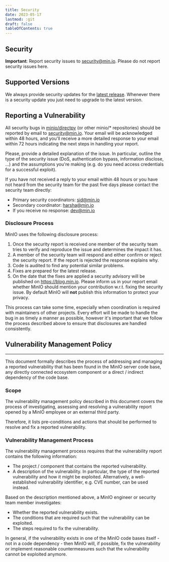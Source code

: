 ```yaml
---
title: Security
date: 2023-05-17
lastmod: :git
draft: false
tableOfContents: true
---
```


Security
---------

**Important**: Report security issues to security@min.io. Please do not report security issues here.

## Supported Versions

We always provide security updates for the [latest release](https://github.com/minio/minio/releases/latest).
Whenever there is a security update you just need to upgrade to the latest version.

## Reporting a Vulnerability

All security bugs in [minio/directpv](https://github,com/minio/directpv) (or other minio/* repositories)
should be reported by email to security@min.io. Your email will be acknowledged within 48 hours,
and you'll receive a more detailed response to your email within 72 hours indicating the next steps
in handling your report.

Please, provide a detailed explanation of the issue. In particular, outline the type of the security
issue (DoS, authentication bypass, information disclose, ...) and the assumptions you're making (e.g. do
you need access credentials for a successful exploit).

If you have not received a reply to your email within 48 hours or you have not heard from the security team
for the past five days please contact the security team directly:
   - Primary security coordinators: sid@min.io
   - Secondary coordinator: harsha@min.io
   - If you receive no response: dev@min.io

### Disclosure Process

MinIO uses the following disclosure process:

1. Once the security report is received one member of the security team tries to verify and reproduce
   the issue and determines the impact it has.
2. A member of the security team will respond and either confirm or reject the security report.
   If the report is rejected the response explains why.
3. Code is audited to find any potential similar problems.
4. Fixes are prepared for the latest release.
5. On the date that the fixes are applied a security advisory will be published on https://blog.min.io.
   Please inform us in your report email whether MinIO should mention your contribution w.r.t. fixing
   the security issue. By default MinIO will **not** publish this information to protect your privacy.

This process can take some time, especially when coordination is required with maintainers of other projects.
Every effort will be made to handle the bug in as timely a manner as possible, however it's important that we
follow the process described above to ensure that disclosures are handled consistently.

## Vulnerability Management Policy
-------------------------------------

This document formally describes the process of addressing and managing a
reported vulnerability that has been found in the MinIO server code base,
any directly connected ecosystem component or a direct / indirect dependency
of the code base.

### Scope

The vulnerability management policy described in this document covers the
process of investigating, assessing and resolving a vulnerability report
opened by a MinIO employee or an external third party.

Therefore, it lists pre-conditions and actions that should be performed to
resolve and fix a reported vulnerability.

### Vulnerability Management Process

The vulnerability management process requires that the vulnerability report
contains the following information:

 - The project / component that contains the reported vulnerability.
 - A description of the vulnerability. In particular, the type of the
   reported vulnerability and how it might be exploited. Alternatively,
   a well-established vulnerability identifier, e.g. CVE number, can be
   used instead.

Based on the description mentioned above, a MinIO engineer or security team
member investigates:

 - Whether the reported vulnerability exists.
 - The conditions that are required such that the vulnerability can be exploited.
 - The steps required to fix the vulnerability.

In general, if the vulnerability exists in one of the MinIO code bases
itself - not in a code dependency - then MinIO will, if possible, fix
the vulnerability or implement reasonable countermeasures such that the
vulnerability cannot be exploited anymore.
